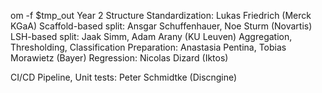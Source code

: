 om -f $tmp_out
Year 2
Structure Standardization: Lukas Friedrich (Merck KGaA)
Scaffold-based split: Ansgar Schuffenhauer, Noe Sturm (Novartis)
LSH-based split: Jaak Simm, Adam Arany (KU Leuven)
Aggregation, Thresholding, Classification Preparation: Anastasia Pentina, Tobias Morawietz (Bayer)
Regression: Nicolas Dizard (Iktos)

CI/CD Pipeline, Unit tests: Peter Schmidtke (Discngine)


